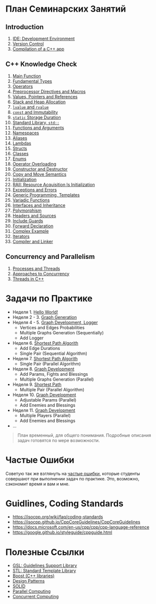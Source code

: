 # План Семинарских Занятий

## Introduction
1. [IDE: Development Environment](/01_introduction/01_development_environment)
1. [Version Control](/01_introduction/02_version_control)
1. [Compilation of a C++ app](/01_introduction/03_compilation_of_cpp_app)

## C++ Knowledge Check
1. [Main Function](/02_knowledge_check/01_main_function)
1. [Fundamental Types](/02_knowledge_check/02_fundamental_types)
1. [Operators](/02_knowledge_check/03_operators)
1. [Preprocessor Directives and Macros](/02_knowledge_check/04_preprocessor_and_macros)
1. [Values, Pointers and References](/02_knowledge_check/05_pointers_and_references)
1. [Stack and Heap Allocation](/02_knowledge_check/06_stack_and_heap_allocation)
1. [`lvalue` and `rvalue`](/02_knowledge_check/07_lvalue_and_rvalue)
1. [`const` and Immutability](/02_knowledge_check/08_const_and_immutability)
1. [`static` Storage Duration](/02_knowledge_check/09_static)
1. [Standard Library, `std::`](/02_knowledge_check/10_standard_library)
1. [Functions and Arguments](/02_knowledge_check/11_functions_and_arguments)
1. [Namespaces](/02_knowledge_check/12_namespaces)
1. [Aliases](/02_knowledge_check/13_aliases)
1. [Lambdas](/02_knowledge_check/14_lambdas)
1. [Structs](/02_knowledge_check/15_structs)
1. [Classes](/02_knowledge_check/16_classes)
1. [Enums](/02_knowledge_check/17_enums)
1. [Operator Overloading](/02_knowledge_check/18_operator_overloading)
1. [Constructor and Destructor](/02_knowledge_check/19_constructor_and_destructor)
1. [Copy and Move Semantics](/02_knowledge_check/20_copy_and_move_semantics)
1. [Initialization](/02_knowledge_check/21_initialization)
1. [RAII: Resource Acquisition Is Initialization](/02_knowledge_check/22_raii)
1. [Exceptions and Errors](/02_knowledge_check/23_exceptions_and_errors)
1. [Generic Programming, Templates](/02_knowledge_check/24_generic_programming)
1. [Variadic Functions](/02_knowledge_check/25_variadic_functions)
1. [Interfaces and Inheritance](/02_knowledge_check/26_interfaces_and_inheritance)
1. [Polymorphism](/02_knowledge_check/27_polymorphism)
1. [Headers and Sources](/02_knowledge_check/28_headers_and_sources)
1. [Include Guards](/02_knowledge_check/29_include_guards)
1. [Forward Declaration](/02_knowledge_check/30_forward_declaration)
1. [Complex Example](/02_knowledge_check/31_complex_example)
1. [Iterators](/02_knowledge_check/32_iterators)
1. [Compiler and Linker](/02_knowledge_check/33_compiler_and_linker)

## Concurrency and Parallelism
1. [Processes and Threads](/03_concurrency_and_parallelism/01_processes_and_threads)
1. [Approaches to Concurrency](/03_concurrency_and_parallelism/02_approaches_to_concurrency)
1. [Threads in C++](/03_concurrency_and_parallelism/03_threads_in_cpp)

# Задачи по Практике

- Неделя 1. [Hello World!](tasks/task_01)
- Неделя 2 - 3. [Graph Generation](tasks/task_02)
- Неделя 4 - 5. [Graph Development, Logger](tasks/task_03)
  - Vertices and Edges Probabilities
  - Multiple Graphs Generation (Sequentially)
  - Add Logger
- Неделя 6. [Shortest Path Algorith](tasks/task_04)
  - Add Edge Durations
  - Single Pair (Sequential Algorithm)
- Неделя 7. [Shortest Path Algorith](tasks/task_05)
  - Single Pair (Parallel Algorithm)
- Неделя 8. [Graph Development](tasks/task_06)
  - Add Params, Fights and Blessings
  - Multiple Graphs Generation (Parallel)
- Неделя 9. [Shortest Path](tasks/task_07)
  - Multiple Pair (Parallel Algorithm)
- Неделя 10. [Graph Development](tasks/task_08)
  - Adjustable Params (Parallel)
  - Add Enemies and Blessings
- Неделя 11. [Graph Development](tasks/task_09)
  - Multiple Players (Parallel)
  - Add Enemies and Blessings
- ...

> План временный, для общего понимания. Подробные описания задач готовятся по мере возможности.

# Частые Ошибки

Советую так же взглянуть на [частые ошибки](/tasks#common-mistakes), которые студенты совершают при выполнении задач по практике. Это, возможно, сэкономит время и вам и мне.

# Guidlines, Coding Standards
- https://isocpp.org/wiki/faq/coding-standards
- https://isocpp.github.io/CppCoreGuidelines/CppCoreGuidelines
- https://docs.microsoft.com/en-us/cpp/cpp/cpp-language-reference
- https://google.github.io/styleguide/cppguide.html

# Полезные Ссылки
- [GSL: Guidelines Support Library](https://github.com/Microsoft/GSL)
- [STL: Standard Template Library](https://en.wikipedia.org/wiki/Standard_Template_Library)
- [Boost (C++ libraries)](https://en.wikipedia.org/wiki/Boost_(C%2B%2B_libraries))
- [Design Patterns](https://en.wikipedia.org/wiki/Software_design_pattern)
- [SOLID](https://en.wikipedia.org/wiki/SOLID)
- [Parallel Computing](https://en.wikipedia.org/wiki/Parallel_computing)
- [Concurrent Computing](https://en.wikipedia.org/wiki/Concurrent_computing)
